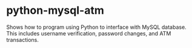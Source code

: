 # python-mysql-atm
Shows how to program using Python to interface with MySQL database. This includes username verification, password changes, and ATM transactions.
